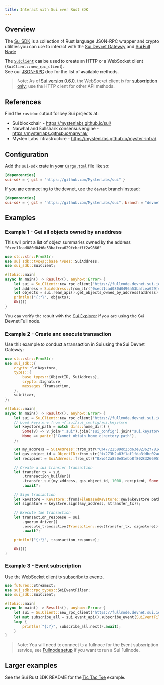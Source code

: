 ```yaml
---
title: Interact with Sui over Rust SDK
---
```


## Overview
The [Sui SDK](https://github.com/MystenLabs/sui/tree/main/crates/sui-sdk) is a collection of Rust language JSON-RPC wrapper and crypto utilities you can use to interact with the [Sui Devnet Gateway](../build/devnet.md) and [Sui Full Node](fullnode.md).

The [`SuiClient`](cli-client.md) can be used to create an HTTP or a WebSocket client (`SuiClient::new_rpc_client`).  
See our [JSON-RPC](json-rpc.md#sui-json-rpc-methods) doc for the list of available methods.

> Note: As of [Sui version 0.6.0](https://github.com/MystenLabs/sui/releases/tag/devnet-0.6.0), the WebSocket client is for [subscription only](pubsub.md); use the HTTP client for other API methods.

## References

Find the `rustdoc` output for key Sui projects at:

* Sui blockchain - https://mystenlabs.github.io/sui/
* Narwhal and Bullshark consensus engine - https://mystenlabs.github.io/narwhal/
* Mysten Labs infrastructure - https://mystenlabs.github.io/mysten-infra/

## Configuration
Add the `sui-sdk` crate in your [`Cargo.toml`](https://doc.rust-lang.org/cargo/reference/manifest.html) file like so:
```toml
[dependencies]
sui-sdk = { git = "https://github.com/MystenLabs/sui" }
```
If you are connecting to the devnet, use the `devnet` branch instead:
```toml
[dependencies]
sui-sdk = { git = "https://github.com/MystenLabs/sui", branch = "devnet" }
```

## Examples

### Example 1 - Get all objects owned by an address

This will print a list of object summaries owned by the address `"0xec11cad080d0496a53bafcea629fcbcfff2a9866"`:

```rust
use std::str::FromStr;
use sui_sdk::types::base_types::SuiAddress;
use sui_sdk::SuiClient;

#[tokio::main]
async fn main() -> Result<(), anyhow::Error> {
    let sui = SuiClient::new_rpc_client("https://fullnode.devnet.sui.io:443", None).await?;
    let address = SuiAddress::from_str("0xec11cad080d0496a53bafcea629fcbcfff2a9866")?;
    let objects = sui.read_api().get_objects_owned_by_address(address).await?;
    println!("{:?}", objects);
    Ok(())
}
```

You can verify the result with the [Sui Explorer](https://explorer.devnet.sui.io/) if you are using the Sui Devnet Full node.

### Example 2 - Create and execute transaction

Use this example to conduct a transaction in Sui using the Sui Devnet Gateway:

```rust
use std::str::FromStr;
use sui_sdk::{
    crypto::SuiKeystore,
    types::{
        base_types::{ObjectID, SuiAddress},
        crypto::Signature,
        messages::Transaction,
    },
    SuiClient,
};

#[tokio::main]
async fn main() -> Result<(), anyhow::Error> {
    let sui = SuiClient::new_rpc_client("https://fullnode.devnet.sui.io:443", None).await?;
    // Load keystore from ~/.sui/sui_config/sui.keystore
    let keystore_path = match dirs::home_dir() {
        Some(v) => v.join(".sui").join("sui_config").join("sui.keystore"),
        None => panic!("Cannot obtain home directory path"),
    };

    let my_address = SuiAddress::from_str("0x47722589dc23d63e82862f7814070002ffaaa465")?;
    let gas_object_id = ObjectID::from_str("0x273b2a83f1af1fda3ddbc02ad31367fcb146a814")?;
    let recipient = SuiAddress::from_str("0xbd42a850e81ebb8f80283266951d4f4f5722e301")?;

    // Create a sui transfer transaction
    let transfer_tx = sui
        .transaction_builder()
        .transfer_sui(my_address, gas_object_id, 1000, recipient, Some(1000))
        .await?;

    // Sign transaction
    let keystore = Keystore::from(FileBasedKeystore::new(&keystore_path)?);
    let signature = keystore.sign(&my_address, &transfer_tx)?;
    
    // Execute the transaction
    let transaction_response = sui
        .quorum_driver()
        .execute_transaction(Transaction::new(transfer_tx, signature))
        .await?;

    println!("{:?}", transaction_response);

    Ok(())
}
```

### Example 3 - Event subscription

Use the WebSocket client to [subscribe to events](pubsub.md).

```rust
use futures::StreamExt;
use sui_sdk::rpc_types::SuiEventFilter;
use sui_sdk::SuiClient;

#[tokio::main]
async fn main() -> Result<(), anyhow::Error> {
    let sui = SuiClient::new_rpc_client("https://fullnode.devnet.sui.io:443", Some("ws://127.0.0.1:9001")).await?;
    let mut subscribe_all = sui.event_api().subscribe_event(SuiEventFilter::All(vec![])).await?;
    loop {
        println!("{:?}", subscribe_all.next().await);
    }
}
```
> Note: You will need to connect to a fullnode for the Event subscription service, see [Fullnode setup](fullnode.md#fullnode-setup) if you want to run a Sui Fullnode.


## Larger examples

See the Sui Rust SDK README for the [Tic Tac Toe](https://github.com/MystenLabs/sui/tree/main/crates/sui-sdk) example.
